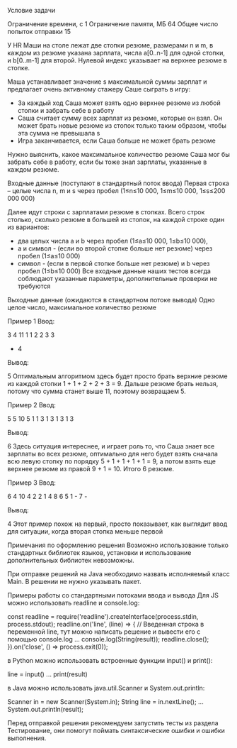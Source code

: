 Условие задачи

Ограничение времени, с	1
Ограничение памяти, МБ	64
Общее число попыток отправки	15

У HR Маши на столе лежат две стопки резюме, размерами n и m, в каждом из резюме указана зарплата, числа a[0..n-1] для одной стопки, и b[0..m-1] для второй. Нулевой индекс указывает на верхнее резюме в стопке.


Маша устанавливает значение s максимальной суммы зарплат и предлагает очень активному стажеру Саше сыграть в игру:

- За каждый ход Саша может взять одно верхнее резюме из любой стопки и забрать себе в работу
- Саша считает сумму всех зарплат из резюме, которые он взял. Он может брать новые резюме из стопок только таким образом, чтобы эта сумма не превышала s
- Игра заканчивается, если Саша больше не может брать резюме

Нужно выяснить, какое максимальное количество резюме Саша мог бы забрать себе в работу, если бы тоже знал зарплаты, указанные в каждом резюме.


Входные данные (поступают в стандартный поток ввода)
Первая строка – целые числа n, m и s через пробел (1≤n≤10 000, 1≤m≤10 000, 1≤s≤200 000 000)

Далее идут строки с зарплатами резюме в стопках. Всего строк столько, сколько резюме в большей из стопок, на каждой строке один из вариантов:

- два целых числа a и b через пробел (1≤a≤10 000, 1≤b≤10 000),
- a и символ - (если во второй стопке больше нет резюме) через пробел (1≤a≤10 000)
- символ - (если в первой стопке больше нет резюме) и b через пробел (1≤b≤10 000)
  Все входные данные наших тестов всегда соблюдают указанные параметры, дополнительные проверки не требуются


Выходные данные (ожидаются в стандартном потоке вывода)
Одно целое число, максимальное количество резюме


Пример 1
Ввод:

3 4 11
1 1
2 2
3 3
- 4

Вывод:

5
Оптимальным алгоритмом здесь будет просто брать верхние резюме из каждой стопки 1 + 1 + 2 + 2 + 3 = 9. Дальше резюме брать нельзя, потому что сумма станет выше 11, поэтому возвращаем 5.


Пример 2
Ввод:

5 5 10
5 1
1 3
1 3
1 3
1 3

Вывод:

6
Здесь ситуация интереснее, и играет роль то, что Саша знает все зарплаты во всех резюме, оптимально для него будет взять сначала всю левую стопку по порядку 5 + 1 + 1 + 1 + 1 = 9, а потом взять еще верхнее резюме из правой 9 + 1 = 10. Итого 6 резюме.


Пример 3
Ввод:

6 4 10
4 2
2 1
4 8
6 5
1 -
7 -

Вывод:

4
Этот пример похож на первый, просто показывает, как выглядит ввод для ситуации, когда вторая стопка меньше первой



Примечания по оформлению решения
Возможно использование только стандартных библиотек языков, установки и использование дополнительных библиотек невозможны.

При отправке решений на Java необходимо назвать исполняемый класс Main. В решении не нужно указывать пакет.


Примеры работы со стандартными потоками ввода и вывода
Для JS можно использовать readline и console.log:

const readline = require('readline').createInterface(process.stdin, process.stdout);
readline.on('line', (line) => {
// Введенная строка в переменной line, тут можно написать решение и вывести его с помощью console.log
...
console.log(String(result));
readline.close();
}).on('close', () => process.exit(0));

в Python можно использовать встроенные функции input() и print():

line = input()
...
print(result)

в Java можно использовать java.util.Scanner и System.out.println:

Scanner in = new Scanner(System.in);
String line = in.nextLine();
...
System.out.println(result);

Перед отправкой решения рекомендуем запустить тесты из раздела Тестирование, они помогут поймать синтаксические ошибки и ошибки выполнения.